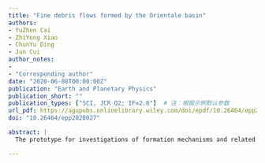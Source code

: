 ```yaml
---
title: "Fine debris flows formed by the Orientale basin"
authors:
- YuZhen Cai
- ZhiYong Xiao
- ChunYu Ding
- Jun Cui
author_notes:
- 
- "Corresponding author"
date: "2020-06-08T00:00:00Z"
publication: "Earth and Planetary Physics"
publication_short: ""
publication_types: ["SCI, JCR Q2; IF=2.6"]  # 注：根据示例默认参数
url_pdf: https://agupubs.onlinelibrary.wiley.com/doi/epdf/10.26464/epp2020027
doi: "10.26464/epp2020027"

abstract: |
  The prototype for investigations of formation mechanisms and related geological effects of large impact basins on planetary bodies has been the Orientale basin on the Moon. Its widespread secondaries, light plains, and near-rim melt flows have been well mapped in previous studies. Flow features are also widely associated with secondaries on planetary bodies, but their physical properties are not well constrained. The nature of flow features associated with large impact basins are critically important to understand the emplacement process of basin ejecta, which is one of the most fundamental processes in shaping the shallow crusts of planetary bodies. Here we use multisource remote sensing data to constrain the physical properties of flow features formed by the secondaries of the Orientale basin. The results suggest that such flows are dominated by centimeter-scale fine debris fines; larger boulders are not abundant. The shattering of target materials during the excavation of the Orientale basin, landing impact of ejecta that formed the secondaries, and grain comminution within the flows have substantially reduced particle sizes, forming the fine flows. The discovery of global-wide fine debris flows formed by large impact basins has profound implications to the interpretation of both previously-returned samples and remote sensing data.

---
```


